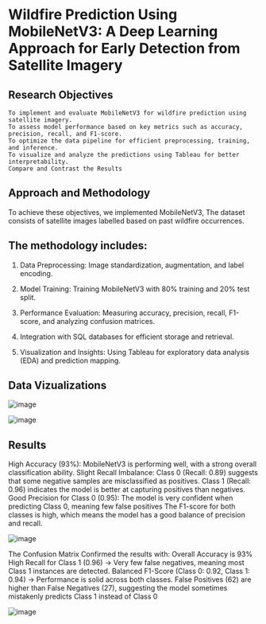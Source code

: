 # Wildfire Prediction Using MobileNetV3: A Deep Learning Approach for Early Detection from Satellite Imagery

## Research Objectives
    To implement and evaluate MobileNetV3 for wildfire prediction using satellite imagery.
    To assess model performance based on key metrics such as accuracy, precision, recall, and F1-score.
    To optimize the data pipeline for efficient preprocessing, training, and inference.
    To visualize and analyze the predictions using Tableau for better interpretability.
    Compare and Contrast the Results

## Approach and Methodology
To achieve these objectives, we implemented MobileNetV3, The dataset consists of satellite images labelled based on past wildfire occurrences. 

## The methodology includes:
    
1. Data Preprocessing: Image standardization, augmentation, and label encoding.

2. Model Training: Training MobileNetV3 with 80% training and 20% test split.

3. Performance Evaluation: Measuring accuracy, precision, recall, F1-score, and analyzing confusion matrices.

4. Integration with SQL databases for efficient storage and retrieval.

5. Visualization and Insights: Using Tableau for exploratory data analysis (EDA) and prediction mapping.


## Data Vizualizations

![image](https://github.com/user-attachments/assets/afe2feb6-27e6-4d3e-80fe-08ffbcea3e05)

![image](https://github.com/user-attachments/assets/75d66e2d-0a9d-4cc2-8def-ed6ae710cdae)


## Results

High Accuracy (93%): MobileNetV3 is performing well, with a strong overall classification ability.
Slight Recall Imbalance:
Class 0 (Recall: 0.89) suggests that some negative samples are misclassified as positives.
Class 1 (Recall: 0.96) indicates the model is better at capturing positives than negatives.
Good Precision for Class 0 (0.95): The model is very confident when predicting Class 0, meaning few false positives
The F1-score for both classes is high, which means the model has a good balance of precision and recall.

![image](https://github.com/user-attachments/assets/e2b97996-7507-4d22-a5a6-703d63dc3312)


The Confusion Matrix Confirmed the results with: 
Overall Accuracy is 93%
High Recall for Class 1 (0.96) → Very few false negatives, meaning most Class 1 instances are detected.
Balanced F1-Score (Class 0: 0.92, Class 1: 0.94) → Performance is solid across both classes.
False Positives (62) are higher than False Negatives (27), suggesting the model sometimes mistakenly predicts Class 1 instead of Class 0

![image](https://github.com/user-attachments/assets/546e7fbf-b773-47aa-8c4d-33cfd8334787)




